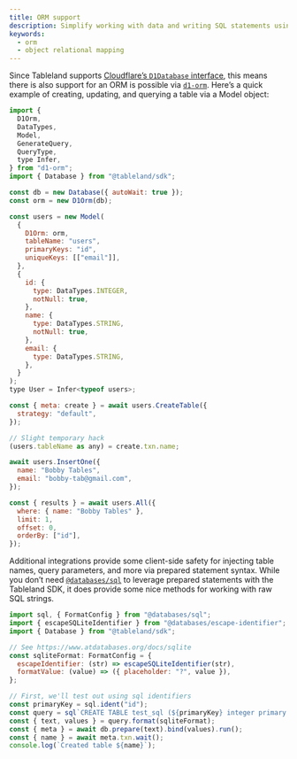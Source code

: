 ```yaml
---
title: ORM support
description: Simplify working with data and writing SQL statements using an Object-Relational Mapping (ORM) tool.
keywords:
  - orm
  - object relational mapping
---
```


Since Tableland supports [Cloudflare’s `D1Database` interface](https://developers.cloudflare.com/d1/platform/client-api/), this means there is also support for an ORM is possible via [`d1-orm`](https://docs.interactions.rest/d1-orm/). Here’s a quick example of creating, updating, and querying a table via a Model object:

```js
import {
  D1Orm,
  DataTypes,
  Model,
  GenerateQuery,
  QueryType,
  type Infer,
} from "d1-orm";
import { Database } from "@tableland/sdk";

const db = new Database({ autoWait: true });
const orm = new D1Orm(db);

const users = new Model(
  {
    D1Orm: orm,
    tableName: "users",
    primaryKeys: "id",
    uniqueKeys: [["email"]],
  },
  {
    id: {
      type: DataTypes.INTEGER,
      notNull: true,
    },
    name: {
      type: DataTypes.STRING,
      notNull: true,
    },
    email: {
      type: DataTypes.STRING,
    },
  }
);
type User = Infer<typeof users>;

const { meta: create } = await users.CreateTable({
  strategy: "default",
});

// Slight temporary hack
(users.tableName as any) = create.txn.name;

await users.InsertOne({
  name: "Bobby Tables",
  email: "bobby-tab@gmail.com",
});

const { results } = await users.All({
  where: { name: "Bobby Tables" },
  limit: 1,
  offset: 0,
  orderBy: ["id"],
});
```

Additional integrations provide some client-side safety for injecting table names, query parameters, and more via prepared statement syntax. While you don’t need [`@databases/sql`](https://www.atdatabases.org) to leverage prepared statements with the Tableland SDK, it does provide some nice methods for working with raw SQL strings.

```js
import sql, { FormatConfig } from "@databases/sql";
import { escapeSQLiteIdentifier } from "@databases/escape-identifier";
import { Database } from "@tableland/sdk";

// See https://www.atdatabases.org/docs/sqlite
const sqliteFormat: FormatConfig = {
  escapeIdentifier: (str) => escapeSQLiteIdentifier(str),
  formatValue: (value) => ({ placeholder: "?", value }),
};

// First, we'll test out using sql identifiers
const primaryKey = sql.ident("id");
const query = sql`CREATE TABLE test_sql (${primaryKey} integer primary key, counter integer, info text);`;
const { text, values } = query.format(sqliteFormat);
const { meta } = await db.prepare(text).bind(values).run();
const { name } = await meta.txn.wait();
console.log(`Created table ${name}`);
```
